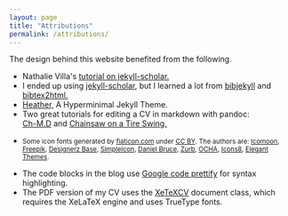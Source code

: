 ```yaml
---
layout: page
title: "Attributions"
permalink: /attributions/
---
```


The design behind this website benefited from the following.

<ul>
    <li>
        Nathalie Villa's <a href="http://tuxette.nathalievilla.org/?tag=jekyll-scholar&lang=en">tutorial on jekyll-scholar.</a> 
    </li>
    <li>
        I ended up using <a href="https://github.com/inukshuk/jekyll-scholar">jekyll-scholar</a>, but I learned a lot from <a href="https://github.com/pablooliveira/bibjekyll">bibjekyll</a> and <a href="http://www.lri.fr/~filliatr/bibtex2html/">bibtex2html.</a>
    </li>
    <li>
        <a href="http://jxnblk.github.io/Heather/">Heather,</a>  A Hyperminimal Jekyll Theme.
    </li>
    <li>Two great tutorials for editing a CV in markdown with pandoc:<br/>
        <a href="http://blog.chmd.fr/editing-a-cv-in-markdown-with-pandoc.html">Ch-M.D</a> and
        <a href="http://www.chainsawonatireswing.com/2013/05/28/how-i-create-manage-my-cv-using-markdown-pandoc/">Chainsaw on a Tire Swing.</a>
    </li>
    <li>
        <p ><small>Some icon fonts generated by <a href="http://www.flaticon.com">flaticon.com</a>
        under <a href="http://creativecommons.org/licenses/by/3.0/">CC BY</a>. The authors are: <a href="http://www.icomoon.io">Icomoon</a>, <a href="http://www.freepik.com">Freepik</a>, <a href="http://www.designerzbase.com">Designerz Base</a>, <a href="http://www.simpleicon.com">SimpleIcon</a>, <a href="http://www.danielbruce.se">Daniel Bruce</a>, <a href="http://www.zurb.com/playground/foundation-icons">Zurb</a>, <a href="http://www.unocha.org">OCHA</a>, <a href="http://www.icons8.com">Icons8</a>, <a href="http://www.elegantthemes.com">Elegant Themes</a>.</small></p>
    </li>
    <li>
        The code blocks in the blog use
        <a href="https://code.google.com/p/google-code-prettify/">Google code prettify</a> for syntax highlighting.
    </li>
    <li>
        The PDF version of my CV uses the <a href="http://www.oak-tree.us/blog/index.php/2009/11/25/latex-cv-part1">XeTeXCV</a> document class, which requires the XeLaTeX engine and uses TrueType fonts.
    </li>
</ul>
